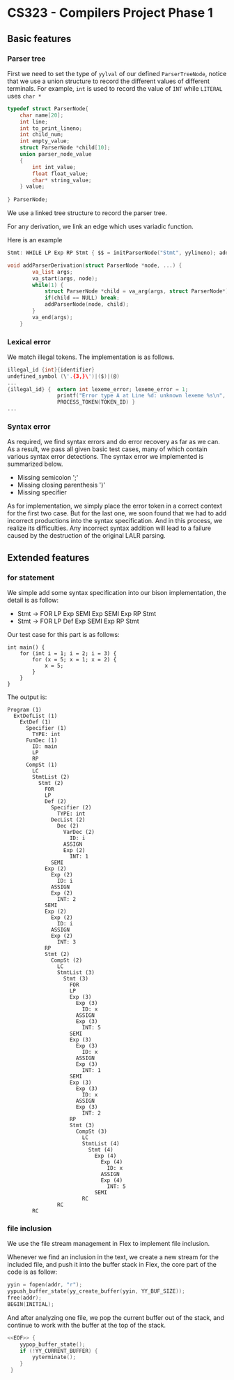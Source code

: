 # CS323 - Compilers Project Phase 1

## Basic features

### Parser tree

First we need to set the type of ``yylval`` of our defined `ParserTreeNode`, notice that we use a union structure to record the different values of different terminals. For example, `int` is used to record the value of `INT` while `LITERAL` uses `char *`

```c
typedef struct ParserNode{
    char name[20];
    int line;
    int to_print_lineno;
    int child_num;
    int empty_value;
    struct ParserNode *child[10];
    union parser_node_value
    {
        int int_value;
        float float_value;
        char* string_value;
    } value;
    
} ParserNode;
```

We use a linked tree structure to record the parser tree.

For any derivation, we link an edge which uses variadic function. 

Here is an example

```c
Stmt: WHILE LP Exp RP Stmt { $$ = initParserNode("Stmt", yylineno); addParserDerivation($$, $1, $2, $3, $4, $5, NULL); }

void addParserDerivation(struct ParserNode *node, ...) {
        va_list args;
        va_start(args, node);
        while(1) {
            struct ParserNode *child = va_arg(args, struct ParserNode*);
            if(child == NULL) break;
            addParserNode(node, child);
        }
        va_end(args);
    }
```

### Lexical error

We match illegal tokens. The implementation is as follows.

```c
illegal_id {int}{identifier}
undefined_symbol (\'.{3,}\')|($)|(@)
...
{illegal_id} { 	extern int lexeme_error; lexeme_error = 1; 
				printf("Error type A at Line %d: unknown lexeme %s\n", yylineno, yytext); 	 	   
				PROCESS_TOKEN(TOKEN_ID) }
...
```

### Syntax error

As required, we find syntax errors and do error recovery as far as we can. As a result, we pass all given basic test cases, many of which contain various syntax error detections. The syntax error we implemented is summarized below.

+ Missing semicolon ';'
+ Missing closing parenthesis ')'
+ Missing specifier

As for implementation, we simply place the error token in a correct context for the first two case. But for the last one, we soon found that we had to add incorrect productions into the syntax specification. And in this process, we realize its difficulties. Any incorrect syntax addition will lead to a failure caused by the destruction of the original LALR parsing. 

## Extended features

### for statement

We simple add some syntax specification into our bison implementation, the detail is as follow:

+ Stmt -> FOR LP Exp SEMI Exp SEMI Exp RP Stmt
+ Stmt -> FOR LP Def Exp SEMI Exp RP Stmt

Our test case for this part is as follows:

```
int main() {
    for (int i = 1; i = 2; i = 3) {
        for (x = 5; x = 1; x = 2) {
            x = 5;
        }
    }
}
```

The output is:

```
Program (1)
  ExtDefList (1)
    ExtDef (1)
      Specifier (1)
        TYPE: int
      FunDec (1)
        ID: main
        LP
        RP
      CompSt (1)
        LC
        StmtList (2)
          Stmt (2)
            FOR
            LP
            Def (2)
              Specifier (2)
                TYPE: int
              DecList (2)
                Dec (2)
                  VarDec (2)
                    ID: i
                  ASSIGN
                  Exp (2)
                    INT: 1
              SEMI
            Exp (2)
              Exp (2)
                ID: i
              ASSIGN
              Exp (2)
                INT: 2
            SEMI
            Exp (2)
              Exp (2)
                ID: i
              ASSIGN
              Exp (2)
                INT: 3
            RP
            Stmt (2)
              CompSt (2)
                LC
                StmtList (3)
                  Stmt (3)
                    FOR
                    LP
                    Exp (3)
                      Exp (3)
                        ID: x
                      ASSIGN
                      Exp (3)
                        INT: 5
                    SEMI
                    Exp (3)
                      Exp (3)
                        ID: x
                      ASSIGN
                      Exp (3)
                        INT: 1
                    SEMI
                    Exp (3)
                      Exp (3)
                        ID: x
                      ASSIGN
                      Exp (3)
                        INT: 2
                    RP
                    Stmt (3)
                      CompSt (3)
                        LC
                        StmtList (4)
                          Stmt (4)
                            Exp (4)
                              Exp (4)
                                ID: x
                              ASSIGN
                              Exp (4)
                                INT: 5
                            SEMI
                        RC
                RC
        RC
```

### file inclusion

We use the file stream management in Flex to implement file inclusion.

Whenever we find an inclusion in the text, we create a new stream for the included file, and push it into the buffer stack in Flex, the core part of the code is as follow:
```c
yyin = fopen(addr, "r");
yypush_buffer_state(yy_create_buffer(yyin, YY_BUF_SIZE));
free(addr);
BEGIN(INITIAL);
```

And after analyzing one file, we pop the current buffer out of the stack, and continue to work with the buffer at the top of the stack.

```c
<<EOF>> { 
    yypop_buffer_state();
    if (!YY_CURRENT_BUFFER) {
        yyterminate();
    }
 }
```

